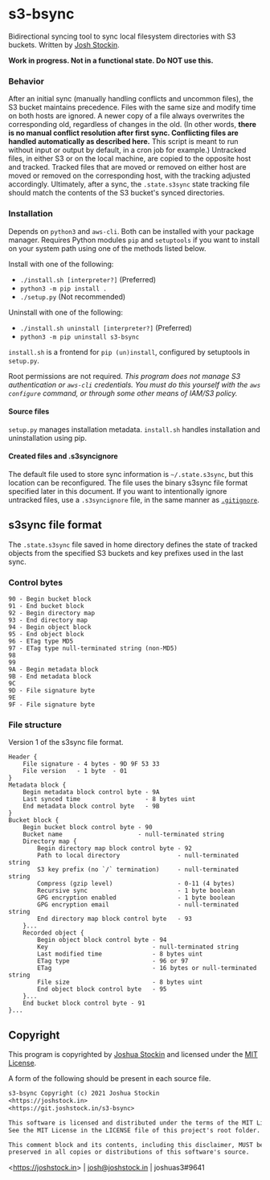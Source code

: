# s3-bsync

Bidirectional syncing tool to sync local filesystem directories with S3
buckets.  Written by [Josh Stockin](https://joshstock.in).

**Work in progress.  Not in a functional state.  Do NOT use this.**

### Behavior

After an initial sync (manually handling conflicts and uncommon files), the S3
bucket maintains precedence.  Files with the same size and modify time on both
hosts are ignored.  A newer copy of a file always overwrites the corresponding
old, regardless of changes in the old.  (In other words, **there is no manual
conflict resolution after first sync.  Conflicting files are handled
automatically as described here.**  This script is meant to run without input
or output by default, in a cron job for example.)  Untracked files, in either
S3 or on the local machine, are copied to the opposite host and tracked.
Tracked files that are moved or removed on either host are moved or removed on
the corresponding host, with the tracking adjusted accordingly.  Ultimately,
after a sync, the `.state.s3sync` state tracking file should match the contents
of the S3 bucket's synced directories.

### Installation

Depends on `python3` and `aws-cli`.  Both can be installed with your package
manager.  Requires Python modules `pip` and `setuptools` if you want to install
on your system path using one of the methods listed below.

Install with one of the following:

* `./install.sh [interpreter?]` (Preferred)
* `python3 -m pip install .`
* `./setup.py` (Not recommended)

Uninstall with one of the following:

* `./install.sh uninstall [interpreter?]` (Preferred)
* `python3 -m pip uninstall s3-bsync`

`install.sh` is a frontend for `pip (un)install`, configured by setuptools in
`setup.py`.

Root permissions are not required.  *This program does not manage S3
authentication or `aws-cli` credentials. You must do this yourself with the
`aws configure` command, or through some other means of IAM/S3 policy.*

#### Source files

`setup.py` manages installation metadata.
`install.sh` handles installation and uninstallation using pip.

#### Created files and .s3syncignore

The default file used to store sync information is `~/.state.s3sync`, but this
location can be reconfigured.  The file uses the binary s3sync file format
specified later in this document.  If you want to intentionally ignore
untracked files, use a `.s3syncignore` file, in the same manner as
[`.gitignore`](https://git-scm.com/docs/gitignore).

## s3sync file format

The `.state.s3sync` file saved in home directory defines the state of tracked
objects from the specified S3 buckets and key prefixes used in the last sync.

### Control bytes

    90 - Begin bucket block
    91 - End bucket block
    92 - Begin directory map
    93 - End directory map
    94 - Begin object block
    95 - End object block
    96 - ETag type MD5
    97 - ETag type null-terminated string (non-MD5)
    98
    99
    9A - Begin metadata block
    9B - End metadata block
    9C
    9D - File signature byte
    9E
    9F - File signature byte

### File structure

Version 1 of the s3sync file format.

```
Header {
    File signature - 4 bytes - 9D 9F 53 33
    File version   - 1 byte  - 01
}
Metadata block {
    Begin metadata block control byte - 9A
    Last synced time                  - 8 bytes uint
    End metadata block control byte   - 9B
}
Bucket block {
    Begin bucket block control byte - 90
    Bucket name                     - null-terminated string
    Directory map {
        Begin directory map block control byte - 92
        Path to local directory                - null-terminated string
        S3 key prefix (no `/` termination)     - null-terminated string
        Compress (gzip level)                  - 0-11 (4 bytes)
        Recursive sync                         - 1 byte boolean
        GPG encryption enabled                 - 1 byte boolean
        GPG encryption email                   - null-terminated string
        End directory map block control byte   - 93
    }...
    Recorded object {
        Begin object block control byte - 94
        Key                             - null-terminated string
        Last modified time              - 8 bytes uint
        ETag type                       - 96 or 97
        ETag                            - 16 bytes or null-terminated string
        File size                       - 8 bytes uint
        End object block control byte   - 95
    }...
    End bucket block control byte - 91
}...
```

## Copyright

This program is copyrighted by [Joshua Stockin](https://joshstock.in/) and
licensed under the [MIT License](LICENSE).

A form of the following should be present in each source file.

```txt
s3-bsync Copyright (c) 2021 Joshua Stockin
<https://joshstock.in>
<https://git.joshstock.in/s3-bsync>

This software is licensed and distributed under the terms of the MIT License.
See the MIT License in the LICENSE file of this project's root folder.

This comment block and its contents, including this disclaimer, MUST be
preserved in all copies or distributions of this software's source.
```

&lt;<https://joshstock.in>&gt; | [josh@joshstock.in](mailto:josh@joshstock.in) | joshuas3#9641
